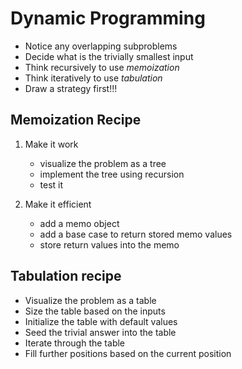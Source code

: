 # Dynamic Programming

- Notice any overlapping subproblems
- Decide what is the trivially smallest input
- Think recursively to use *memoization*
- Think iteratively to use *tabulation*
- Draw a strategy first!!!

## Memoization Recipe

1. Make it work
	- visualize the problem as a tree
	- implement the tree using recursion
	- test it

2. Make it efficient
	- add a memo object
	- add a base case to return stored memo values
	- store return values into the memo

## Tabulation recipe

- Visualize the problem as a table
- Size the table based on the inputs
- Initialize the table with default values
- Seed the trivial answer into the table
- Iterate through the table
- Fill further positions based on the current position
